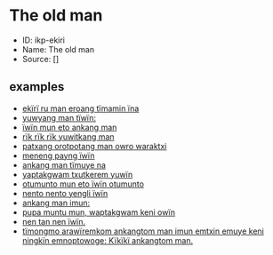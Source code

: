 # The old man

* ID: ikp-ekiri 
* Name: The old man 
* Source: [] 



## examples
* <a href='/data/examples/ekiri-1'>ekïrï ru man eroang tïmamin ïna</a>
* <a href='/data/examples/ekiri-2'>yuwyang man tïwïn:</a>
* <a href='/data/examples/ekiri-3'>ïwïn mun eto ankang man</a>
* <a href='/data/examples/ekiri-4'>rïk rïk rïk yuwitkang man</a>
* <a href='/data/examples/ekiri-5'>patxang orotpotang man owro waraktxi</a>
* <a href='/data/examples/ekiri-6'>meneng payng ïwïn</a>
* <a href='/data/examples/ekiri-7'>ankang man tïmuye na</a>
* <a href='/data/examples/ekiri-8'>yaptakgwam txutkerem yuwïn</a>
* <a href='/data/examples/ekiri-9'>otumunto mun eto ïwïn otumunto</a>
* <a href='/data/examples/ekiri-10'>nento nento yengli ïwïn</a>
* <a href='/data/examples/ekiri-11'>ankang man imun:</a>
* <a href='/data/examples/ekiri-12'>pupa muntu mun, waptakgwam keni owïn</a>
* <a href='/data/examples/ekiri-13'>nen tan nen ïwïn.</a>
* <a href='/data/examples/ekiri-14'>tïmongmo arawïremkom ankangtom man imun emtxin emuye keni ningkïn emnoptowoge: Kïkïkï ankangtom man.</a>